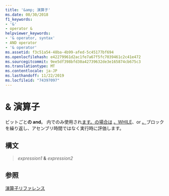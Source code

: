 ```yaml
---
title: '&amp; 演算子'
ms.date: 08/30/2018
f1_keywords:
- '&'
- operator &
helpviewer_keywords:
- '& operator, syntax'
- AND operator
- '& operator'
ms.assetid: f3c51a54-48ba-4b99-afed-5c45177bf694
ms.openlocfilehash: e42279961d2ac1fe7a67f5fc7039461c2c41e472
ms.sourcegitcommit: 9ee5df398bfd30a42739632de3e165874cb675c3
ms.translationtype: MT
ms.contentlocale: ja-JP
ms.lasthandoff: 11/22/2019
ms.locfileid: "74397097"
---
```

# <a name="operator-amp"></a>&amp; 演算子

ビットごと**の and**。 内でのみ使用され[ます。の場合は](../../assembler/masm/dot-if.md) [。WHILE](../../assembler/masm/dot-while.md)、or [。](../../assembler/masm/dot-repeat.md)ブロックを繰り返し、アセンブリ時間ではなく実行時に評価します。

## <a name="syntax"></a>構文

> *expression1* **&** *expression2*

## <a name="see-also"></a>参照

[演算子リファレンス](../../assembler/masm/operators-reference.md)
